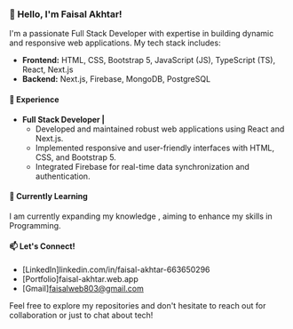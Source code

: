 ### 👋 Hello, I'm Faisal Akhtar!

I'm a passionate Full Stack Developer with expertise in building dynamic and responsive web applications. My tech stack includes:

- **Frontend:** HTML, CSS, Bootstrap 5, JavaScript (JS), TypeScript (TS), React, Next.js
- **Backend:** Next.js, Firebase, MongoDB, PostgreSQL

#### 💼 Experience

- **Full Stack Developer |**
  - Developed and maintained robust web applications using React and Next.js.
  - Implemented responsive and user-friendly interfaces with HTML, CSS, and Bootstrap 5.
  - Integrated Firebase for real-time data synchronization and authentication.
    

#### 🌱 Currently Learning

I am currently expanding my knowledge , aiming to enhance my skills in Programming.

#### 📫 Let's Connect!

- [LinkedIn]linkedin.com/in/faisal-akhtar-663650296
- [Portfolio]faisal-akhtar.web.app
- [Gmail]faisalweb803@gmail.com

Feel free to explore my repositories and don't hesitate to reach out for collaboration or just to chat about tech!
